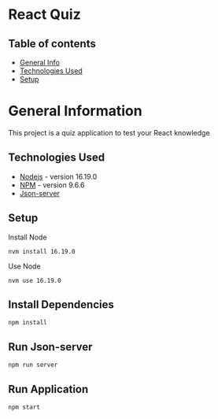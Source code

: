 # React Quiz

## Table of contents

* [General Info](#general-information)
* [Technologies Used](#technologies-used)
* [Setup](#setup) 

# General Information

This project is a quiz application to test your React knowledge

## Technologies Used

* [Nodejs](https://nodejs.org/en) - version 16.19.0
* [NPM](https://www.npmjs.com) - version 9.6.6
* [Json-server](https://github.com/typicode/json-server)

## Setup

Install Node
```
nvm install 16.19.0
```
Use Node
```
nvm use 16.19.0
```
## Install Dependencies
```
npm install
```

## Run Json-server

```
npm run server
```

## Run Application

```
npm start
```

